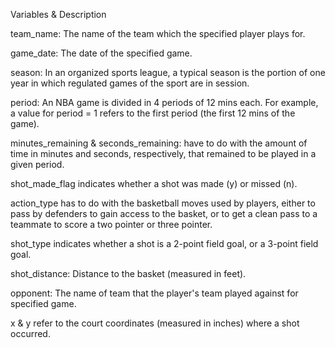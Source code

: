 Variables & Description

team_name: The name of the team which the specified player plays for.

game_date: The date of the specified game.

season: In an organized sports league, a typical season is the portion of one year in which regulated games of the sport are in session.

period: An NBA game is divided in 4 periods of 12 mins each. For example, a value for period = 1 refers to the first period (the first 12 mins of the game).

minutes_remaining & seconds_remaining: have to do with the amount of time in minutes and seconds, respectively, that remained to be played in a given period.

shot_made_flag indicates whether a shot was made (y) or missed (n).

action_type has to do with the basketball moves used by players, either to pass by defenders to gain access to the basket, or to get a clean pass to a teammate to score a two pointer or three pointer.

shot_type indicates whether a shot is a 2-point field goal, or a 3-point field goal.

shot_distance: Distance to the basket (measured in feet).

opponent: The name of team that the player's team played against for specified game.

x & y refer to the court coordinates (measured in inches) where a shot occurred.